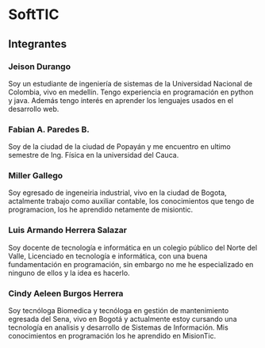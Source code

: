 # SoftTIC

## Integrantes
### Jeison Durango
Soy un estudiante de ingeniería de sistemas de la Universidad Nacional de Colombia, vivo en medellín.
Tengo experiencia en programación en python y java. Además tengo interés en aprender los lenguajes usados en el desarrollo web.

### Fabian A. Paredes B.
Soy de la ciudad de la ciudad de Popayán y me encuentro en ultimo semestre de Ing. Física en la universidad del Cauca.

### Miller Gallego
Soy egresado de ingeneiria industrial, vivo en la ciudad de Bogota, actalmente trabajo como auxiliar contable, los conocimientos que tengo de programacion, 
los he aprendido netamente de misiontic.

### Luis Armando Herrera Salazar
Soy docente de tecnología e informática en un colegio público del Norte del Valle, Licenciado en tecnología e informática, con una buena fundamentación en programación, sin embargo no me he especializado en ninguno de ellos y la idea es hacerlo.
### Cindy Aeleen Burgos Herrera
Soy tecnóloga Biomedica  y tecnóloga en gestión de mantenimiento egresada del Sena, vivo en Bogotá y actualmente estoy cursando una tecnología en analisis  y desarrollo de Sistemas de Información. Mis conocimientos en programación  los  he aprendido en MisionTic.
